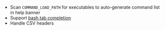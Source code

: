 * Scan `COMMAND_LOAD_PATH` for executables
  to auto-generate command list in help banner
* Support [bash tab completion](https://opensource.com/article/18/3/creating-bash-completion-script)
* Handle CSV headers
